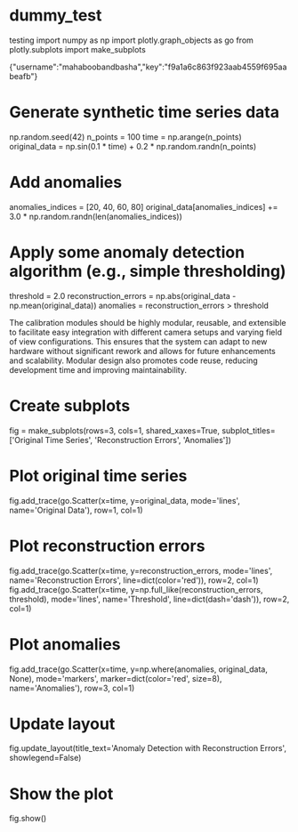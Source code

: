 # dummy_test
testing 
import numpy as np
import plotly.graph_objects as go
from plotly.subplots import make_subplots

{"username":"mahaboobandbasha","key":"f9a1a6c863f923aab4559f695aabeafb"}

# Generate synthetic time series data
np.random.seed(42)
n_points = 100
time = np.arange(n_points)
original_data = np.sin(0.1 * time) + 0.2 * np.random.randn(n_points)

# Add anomalies
anomalies_indices = [20, 40, 60, 80]
original_data[anomalies_indices] += 3.0 * np.random.randn(len(anomalies_indices))

# Apply some anomaly detection algorithm (e.g., simple thresholding)
threshold = 2.0
reconstruction_errors = np.abs(original_data - np.mean(original_data))
anomalies = reconstruction_errors > threshold

The calibration modules should be highly modular, reusable, and extensible to facilitate easy integration with different camera setups and varying field of view configurations. This ensures that the system can adapt to new hardware without significant rework and allows for future enhancements and scalability. Modular design also promotes code reuse, reducing development time and improving maintainability.


# Create subplots
fig = make_subplots(rows=3, cols=1, shared_xaxes=True, subplot_titles=['Original Time Series', 'Reconstruction Errors', 'Anomalies'])

# Plot original time series
fig.add_trace(go.Scatter(x=time, y=original_data, mode='lines', name='Original Data'), row=1, col=1)

# Plot reconstruction errors
fig.add_trace(go.Scatter(x=time, y=reconstruction_errors, mode='lines', name='Reconstruction Errors', line=dict(color='red')), row=2, col=1)
fig.add_trace(go.Scatter(x=time, y=np.full_like(reconstruction_errors, threshold), mode='lines', name='Threshold', line=dict(dash='dash')), row=2, col=1)

# Plot anomalies
fig.add_trace(go.Scatter(x=time, y=np.where(anomalies, original_data, None), mode='markers', marker=dict(color='red', size=8), name='Anomalies'), row=3, col=1)



# Update layout
fig.update_layout(title_text='Anomaly Detection with Reconstruction Errors', showlegend=False)

# Show the plot
fig.show()
